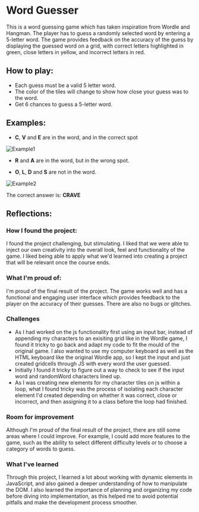 # Word Guesser
This is a word guessing game which has taken inspiration from Wordle and Hangman. The player has to guess a randomly selected word by entering a 5-letter word. The game provides feedback on the accuracy of the guess by displaying the guessed word on a grid, with correct letters highlighted in green, close letters in yellow, and incorrect letters in red.

## How to play:
- Each guess must be a valid 5 letter word.
- The color of the tiles will change to show how close your guess was to the word.
- Get 6 chances to guess a 5-letter word. 

## Examples:
- **C**, **V** and **E** are in the word, and in the correct spot

![Example1](https://i.imgur.com/GhqKaCQ.png)

- **R** and **A** are in the word, but in the wrong spot. 

- **O**, **L**, **D** and **S** are not in the word.

![Example2](https://i.imgur.com/lNncpJD.png)


The correct answer is: **CRAVE**

## Reflections:
### How I found the project:
I found the project challenging, but stimulating. I liked that we were able to inject our own creativity into the overall look, feel and functionality of the game. I liked being able to apply what we'd learned into creating a project that will be relevant once the course ends. 

### What I'm proud of:
I'm proud of the final result of the project. The game works well and has a functional and engaging user interface which provides feedback to the player on the accuracy of their guesses. There are also no bugs or glitches.

### Challenges
- As I had worked on the js functionality first using an input bar, instead of appending my characters to an exisiting grid like in the Wordle game, I found it tricky to go back and adapt my code to fit the mould of the original game. I also wanted to use my computer keyboard as well as the HTML keyboard like the original Wordle app, so I kept the input and just created gridcells through JS with every word the user guessed.
- Initially I found it tricky to figure out a way to check to see if the input word and randomWord characters lined up. 
- As I was creating new elements for my character tiles on js within a loop, what I found tricky was the process of isolating each character element I'd created depending on whether it was correct, close or incorrect, and then assigning it to a class before the loop had finished. 

### Room for improvement
Although I'm proud of the final result of the project, there are still some areas where I could improve. For example, I could add more features to the game, such as the ability to select different difficulty levels or to choose a category of words to guess. 

### What I've learned
Through this project, I learned a lot about working with dynamic elements in JavaScript, and also gained a deeper understanding of how to manipulate the DOM. I also learned the importance of planning and organizing my code before diving into implementation, as this helped me to avoid potential pitfalls and make the development process smoother.